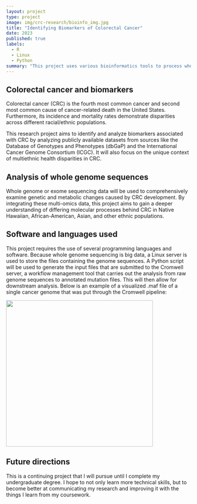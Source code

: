 ```yaml
---
layout: project
type: project
image: img/crc-research/bioinfo_img.jpg
title: "Identifying Biomarkers of Colorectal Cancer"
date: 2023
published: true
labels:
  - R
  - Linux
  - Python
summary: "This project uses various bioinformatics tools to process whole genome sequencing data of colorectal cancer samples and identify potential biomarkers of the cancer."
---
```


## Colorectal cancer and biomarkers
Colorectal cancer (CRC) is the fourth most common cancer and second most common cause of cancer-related death in the United States. Furthermore, its incidence and mortality rates demonstrate disparities across different racial/ethnic populations. 

This research project aims to identify and analyze biomarkers associated with CRC by analyzing publicly available datasets from sources like the Database of Genotypes and Phenotypes (dbGaP) and the International Cancer Genome Consortium (ICGC). It will also focus on the unique context of multiethnic health disparities in CRC.

## Analysis of whole genome sequences
Whole genome or exome sequencing data will be used to comprehensively examine genetic and metabolic changes caused by CRC development. By integrating these multi-omics data, this project aims to gain a deeper understanding of differing molecular processes behind CRC in Native Hawaiian, African-American, Asian, and other ethnic populations.

## Software and languages used
This project requires the use of several programming languages and software. Because whole genome sequencing is big data, a Linux server is used to store the files containing the genome sequences. A Python script will be used to generate the input files that are submitted to the Cromwell server, a workflow management tool that carries out the analysis from raw genome sequences to annotated mutation files. This will then allow for downstream analysis. Below is an example of a visualized .maf file of a single cancer genome that was put through the Cromwell pipeline:

<div class="text-center p-4">
  <img src="..img/crc-research/DCR103-mafSummary.jpg" class="img-thumbnail" width="400px">
</div>

## Future directions
This is a continuing project that I will pursue until I complete my undergraduate degree. I hope to not only learn more technical skills, but to become better at communicating my research and improving it with the things I learn from my coursework.

